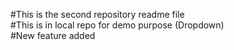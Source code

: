 #This is the second repository readme file
<br>
#This is in local repo for demo purpose (Dropdown)
<br>
#New feature added

